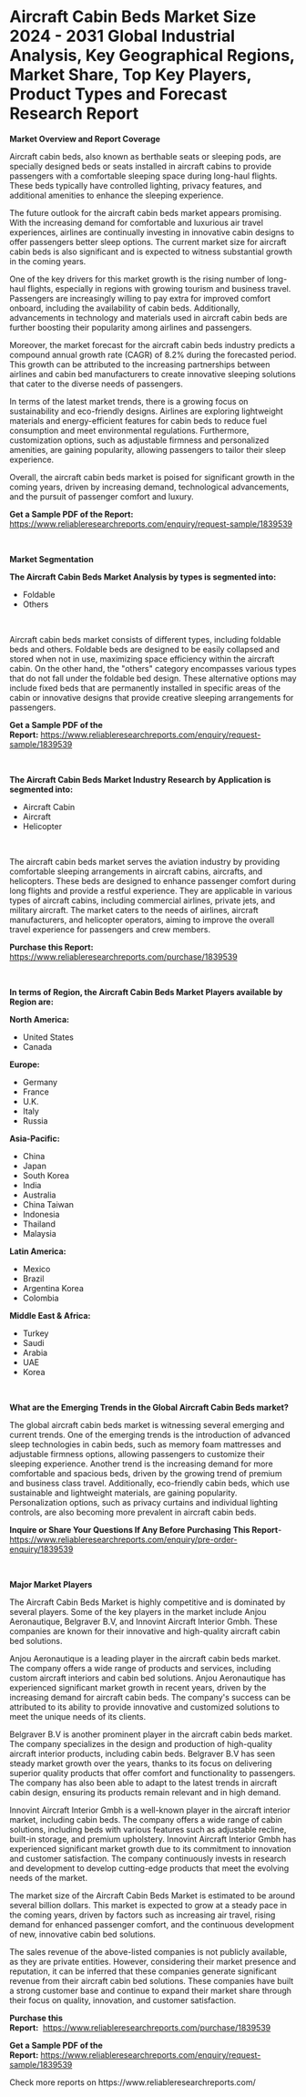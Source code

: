 <p><h1>Aircraft Cabin Beds Market Size 2024 - 2031 Global Industrial Analysis, Key Geographical Regions, Market Share, Top Key Players, Product Types and Forecast Research Report</h1></p><p><strong>Market Overview and Report Coverage</strong></p>
<p><p>Aircraft cabin beds, also known as berthable seats or sleeping pods, are specially designed beds or seats installed in aircraft cabins to provide passengers with a comfortable sleeping space during long-haul flights. These beds typically have controlled lighting, privacy features, and additional amenities to enhance the sleeping experience.</p><p>The future outlook for the aircraft cabin beds market appears promising. With the increasing demand for comfortable and luxurious air travel experiences, airlines are continually investing in innovative cabin designs to offer passengers better sleep options. The current market size for aircraft cabin beds is also significant and is expected to witness substantial growth in the coming years.</p><p>One of the key drivers for this market growth is the rising number of long-haul flights, especially in regions with growing tourism and business travel. Passengers are increasingly willing to pay extra for improved comfort onboard, including the availability of cabin beds. Additionally, advancements in technology and materials used in aircraft cabin beds are further boosting their popularity among airlines and passengers.</p><p>Moreover, the market forecast for the aircraft cabin beds industry predicts a compound annual growth rate (CAGR) of 8.2% during the forecasted period. This growth can be attributed to the increasing partnerships between airlines and cabin bed manufacturers to create innovative sleeping solutions that cater to the diverse needs of passengers.</p><p>In terms of the latest market trends, there is a growing focus on sustainability and eco-friendly designs. Airlines are exploring lightweight materials and energy-efficient features for cabin beds to reduce fuel consumption and meet environmental regulations. Furthermore, customization options, such as adjustable firmness and personalized amenities, are gaining popularity, allowing passengers to tailor their sleep experience.</p><p>Overall, the aircraft cabin beds market is poised for significant growth in the coming years, driven by increasing demand, technological advancements, and the pursuit of passenger comfort and luxury.</p></p>
<p><strong>Get a Sample PDF of the Report:</strong> <a href="https://www.reliableresearchreports.com/enquiry/request-sample/1839539">https://www.reliableresearchreports.com/enquiry/request-sample/1839539</a></p>
<p>&nbsp;</p>
<p><strong>Market Segmentation</strong></p>
<p><strong>The Aircraft Cabin Beds Market Analysis by types is segmented into:</strong></p>
<p><ul><li>Foldable</li><li>Others</li></ul></p>
<p>&nbsp;</p>
<p><p>Aircraft cabin beds market consists of different types, including foldable beds and others. Foldable beds are designed to be easily collapsed and stored when not in use, maximizing space efficiency within the aircraft cabin. On the other hand, the "others" category encompasses various types that do not fall under the foldable bed design. These alternative options may include fixed beds that are permanently installed in specific areas of the cabin or innovative designs that provide creative sleeping arrangements for passengers.</p></p>
<p><strong>Get a Sample PDF of the Report:</strong>&nbsp;<a href="https://www.reliableresearchreports.com/enquiry/request-sample/1839539">https://www.reliableresearchreports.com/enquiry/request-sample/1839539</a></p>
<p>&nbsp;</p>
<p><strong>The Aircraft Cabin Beds Market Industry Research by Application is segmented into:</strong></p>
<p><ul><li>Aircraft Cabin</li><li>Aircraft</li><li>Helicopter</li></ul></p>
<p>&nbsp;</p>
<p><p>The aircraft cabin beds market serves the aviation industry by providing comfortable sleeping arrangements in aircraft cabins, aircrafts, and helicopters. These beds are designed to enhance passenger comfort during long flights and provide a restful experience. They are applicable in various types of aircraft cabins, including commercial airlines, private jets, and military aircraft. The market caters to the needs of airlines, aircraft manufacturers, and helicopter operators, aiming to improve the overall travel experience for passengers and crew members.</p></p>
<p><strong>Purchase this Report:</strong>&nbsp; <a href="https://www.reliableresearchreports.com/purchase/1839539">https://www.reliableresearchreports.com/purchase/1839539</a></p>
<p>&nbsp;</p>
<p><strong>In terms of Region, the Aircraft Cabin Beds Market Players available by Region are:</strong></p>
<p>
    <p> <strong> North America: </strong>
        <ul>
            <li>United States</li>
            <li>Canada</li>
        </ul>
        </p> 
    <p> <strong> Europe: </strong>
        <ul>
            <li>Germany</li>
            <li>France</li>
            <li>U.K.</li>
            <li>Italy</li>
            <li>Russia</li>
        </ul>
        </p> 
    <p> <strong> Asia-Pacific: </strong>
        <ul>
            <li>China</li>
            <li>Japan</li>
            <li>South Korea</li>
            <li>India</li>
            <li>Australia</li>
            <li>China Taiwan</li>
            <li>Indonesia</li>
            <li>Thailand</li>
            <li>Malaysia</li>
        </ul>
        </p> 
    <p> <strong> Latin America: </strong>
        <ul>
            <li>Mexico</li>
            <li>Brazil</li>
            <li>Argentina Korea</li>
            <li>Colombia</li>
        </ul>
        </p> 
    <p> <strong> Middle East & Africa: </strong>
        <ul>
            <li>Turkey</li>
            <li>Saudi</li>
            <li>Arabia</li>
            <li>UAE</li>
            <li>Korea</li>
        </ul>
    </p>
    </p>
<p>&nbsp;</p>
<p><strong>What are the Emerging Trends in the Global Aircraft Cabin Beds market?</strong></p>
<p><p>The global aircraft cabin beds market is witnessing several emerging and current trends. One of the emerging trends is the introduction of advanced sleep technologies in cabin beds, such as memory foam mattresses and adjustable firmness options, allowing passengers to customize their sleeping experience. Another trend is the increasing demand for more comfortable and spacious beds, driven by the growing trend of premium and business class travel. Additionally, eco-friendly cabin beds, which use sustainable and lightweight materials, are gaining popularity. Personalization options, such as privacy curtains and individual lighting controls, are also becoming more prevalent in aircraft cabin beds.</p></p>
<p><strong>Inquire or Share Your Questions If Any Before Purchasing This Report</strong>- <a href="https://www.reliableresearchreports.com/enquiry/pre-order-enquiry/1839539">https://www.reliableresearchreports.com/enquiry/pre-order-enquiry/1839539</a></p>
<p>&nbsp;</p>
<p><strong>Major Market Players</strong></p>
<p><p>The Aircraft Cabin Beds Market is highly competitive and is dominated by several players. Some of the key players in the market include Anjou Aeronautique, Belgraver B.V, and Innovint Aircraft Interior Gmbh. These companies are known for their innovative and high-quality aircraft cabin bed solutions.</p><p>Anjou Aeronautique is a leading player in the aircraft cabin beds market. The company offers a wide range of products and services, including custom aircraft interiors and cabin bed solutions. Anjou Aeronautique has experienced significant market growth in recent years, driven by the increasing demand for aircraft cabin beds. The company's success can be attributed to its ability to provide innovative and customized solutions to meet the unique needs of its clients.</p><p>Belgraver B.V is another prominent player in the aircraft cabin beds market. The company specializes in the design and production of high-quality aircraft interior products, including cabin beds. Belgraver B.V has seen steady market growth over the years, thanks to its focus on delivering superior quality products that offer comfort and functionality to passengers. The company has also been able to adapt to the latest trends in aircraft cabin design, ensuring its products remain relevant and in high demand.</p><p>Innovint Aircraft Interior Gmbh is a well-known player in the aircraft interior market, including cabin beds. The company offers a wide range of cabin solutions, including beds with various features such as adjustable recline, built-in storage, and premium upholstery. Innovint Aircraft Interior Gmbh has experienced significant market growth due to its commitment to innovation and customer satisfaction. The company continuously invests in research and development to develop cutting-edge products that meet the evolving needs of the market.</p><p>The market size of the Aircraft Cabin Beds Market is estimated to be around several billion dollars. This market is expected to grow at a steady pace in the coming years, driven by factors such as increasing air travel, rising demand for enhanced passenger comfort, and the continuous development of new, innovative cabin bed solutions.</p><p>The sales revenue of the above-listed companies is not publicly available, as they are private entities. However, considering their market presence and reputation, it can be inferred that these companies generate significant revenue from their aircraft cabin bed solutions. These companies have built a strong customer base and continue to expand their market share through their focus on quality, innovation, and customer satisfaction.</p></p>
<p><strong>Purchase this Report:</strong>&nbsp;&nbsp;<a href="https://www.reliableresearchreports.com/purchase/1839539">https://www.reliableresearchreports.com/purchase/1839539</a></p>
<p></p>
<p><strong>Get a Sample PDF of the Report:</strong>&nbsp;<a href="https://www.reliableresearchreports.com/enquiry/request-sample/1839539">https://www.reliableresearchreports.com/enquiry/request-sample/1839539</a></p>
<p>Check more reports on https://www.reliableresearchreports.com/</p>
